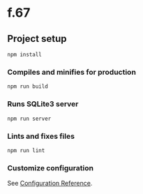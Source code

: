 # f.67

## Project setup
```
npm install
```

### Compiles and minifies for production
```
npm run build
```

### Runs SQLite3 server
```
npm run server
```


### Lints and fixes files
```
npm run lint
```

### Customize configuration
See [Configuration Reference](https://cli.vuejs.org/config/).
